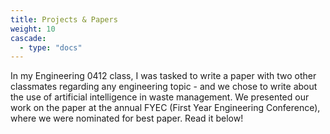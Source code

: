 ```yaml
---
title: Projects & Papers
weight: 10
cascade:
  - type: "docs"
---
```


In my Engineering 0412 class, I was tasked to write a paper with two other classmates regarding any engineering topic - and we chose to write about the use of artificial intelligence in waste management. We presented our work on the paper at the annual FYEC (First Year Engineering Conference), where we were nominated for best paper. Read it below!